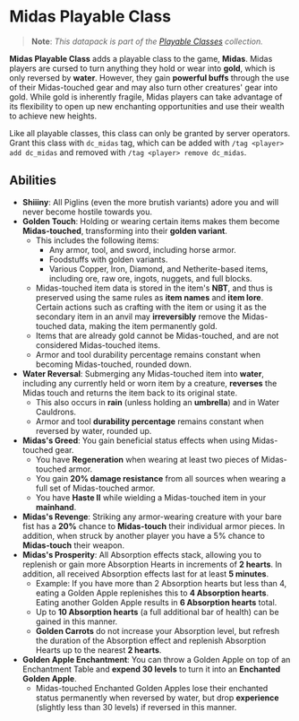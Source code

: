 # Midas Playable Class

> **Note**: *This datapack is part of the [Playable Classes](https://github.com/Drakonkinst/DrakonsDatapacks/wiki/Playable-Classes) collection.*

**Midas Playable Class** adds a playable class to the game, **Midas**. Midas players are cursed to turn anything they hold or wear into **gold**, which is only reversed by **water**. However, they gain **powerful buffs** through the use of their Midas-touched gear and may also turn other creatures' gear into gold. While gold is inherently fragile, Midas players can take advantage of its flexibility to open up new enchanting opportunities and use their wealth to achieve new heights.

Like all playable classes, this class can only be granted by server operators. Grant this class with `dc_midas` tag, which can be added with `/tag <player> add dc_midas` and removed with `/tag <player> remove dc_midas`.

## Abilities

* **Shiiiny**: All Piglins (even the more brutish variants) adore you and will never become hostile towards you.
* **Golden Touch**: Holding or wearing certain items makes them become **Midas-touched**, transforming into their **golden variant**.
  * This includes the following items:
    * Any armor, tool, and sword, including horse armor.
    * Foodstuffs with golden variants.
    * Various Copper, Iron, Diamond, and Netherite-based items, including ore, raw ore, ingots, nuggets, and full blocks.
  * Midas-touched item data is stored in the item's **NBT**, and thus is preserved using the same rules as **item names** and **item lore**. Certain actions such as crafting with the item or using it as the secondary item in an anvil may **irreversibly** remove the Midas-touched data, making the item permanently gold.
  * Items that are already gold cannot be Midas-touched, and are not considered Midas-touched items.
  * Armor and tool durability percentage remains constant when becoming Midas-touched, rounded down.
* **Water Reversal**: Submerging any Midas-touched item into **water**, including any currently held or worn item by a creature, **reverses** the Midas touch and returns the item back to its original state.
  * This also occurs in **rain** (unless holding an **umbrella**) and in Water Cauldrons.
  * Armor and tool **durability percentage** remains constant when reversed by water, rounded up.
* **Midas's Greed**: You gain beneficial status effects when using Midas-touched gear.
  * You have **Regeneration** when wearing at least two pieces of Midas-touched armor.
  * You gain **20% damage resistance** from all sources when wearing a full set of Midas-touched armor.
  * You have **Haste II** while wielding a Midas-touched item in your **mainhand**.
* **Midas's Revenge**: Striking any armor-wearing creature with your bare fist has a **20%** chance to **Midas-touch** their individual armor pieces. In addition, when struck by another player you have a 5% chance to **Midas-touch** their weapon.
* **Midas's Prosperity**: All Absorption effects stack, allowing you to replenish or gain more Absorption Hearts in increments of **2 hearts**. In addition, all received Absorption effects last for at least **5 minutes**.
  * Example: If you have more than 2 Absorption hearts but less than 4, eating a Golden Apple replenishes this to **4 Absorption hearts**. Eating another Golden Apple results in **6 Absorption hearts** total.
  * Up to **10 Absorption hearts** (a full additional bar of health) can be gained in this manner.
  * **Golden Carrots** do not increase your Absorption level, but refresh the duration of the Absorption effect and replenish Absorption Hearts up to the nearest **2 hearts**.
* **Golden Apple Enchantment**: You can throw a Golden Apple on top of an Enchantment Table and **expend 30 levels** to turn it into an **Enchanted Golden Apple**.
  * Midas-touched Enchanted Golden Apples lose their enchanted status permanently when reversed by water, but drop **experience** (slightly less than 30 levels) if reversed in this manner.

